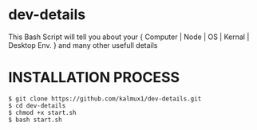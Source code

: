 # dev-details
This Bash Script will tell you about your { Computer | Node | OS | Kernal | Desktop Env. } and many other usefull details 

# **INSTALLATION PROCESS**

    $ git clone https://github.com/kalmux1/dev-details.git
    $ cd dev-details
    $ chmod +x start.sh
    $ bash start.sh    


